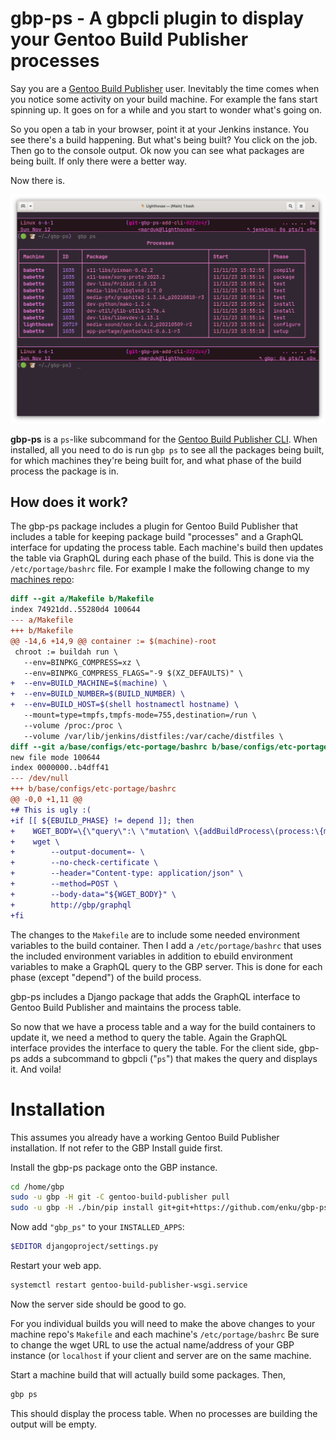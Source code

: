 # gbp-ps - A gbpcli plugin to display your Gentoo Build Publisher processes

Say you are a [Gentoo Build
Publisher](https://github.com/enku/gentoo-build-publisher) user. Inevitably
the time comes when you notice some activity on your build machine. For
example the fans start spinning up. It goes on for a while and you start to
wonder what's going on.

So you open a tab in your browser, point it at your Jenkins instance. You see
there's a build happening. But what's being built?  You click on the job. Then
go to the console output. Ok now you can see what packages are being built. If
only there were a better way.

Now there is.

![Screenshot](docs/screenshot.png)

**gbp-ps** is a `ps`-like subcommand for the [Gentoo Build Publisher
CLI](https://github.com/enku/gbpcli). When installed, all you need to do is
run `gbp ps` to see all the packages being built, for which machines they're
being built for, and what phase of the build process the package is in.

## How does it work?

The gbp-ps package includes a plugin for Gentoo Build Publisher that includes
a table for keeping package build "processes" and a GraphQL interface for
updating the process table. Each machine's build then updates the table via
GraphQL during each phase of the build. This is done via the
`/etc/portage/bashrc` file.  For example I make the following change to my
[machines repo](https://github.com/enku/gbp-machines):

```diff
diff --git a/Makefile b/Makefile
index 74921dd..55280d4 100644
--- a/Makefile
+++ b/Makefile
@@ -14,6 +14,9 @@ container := $(machine)-root
 chroot := buildah run \
   --env=BINPKG_COMPRESS=xz \
   --env=BINPKG_COMPRESS_FLAGS="-9 $(XZ_DEFAULTS)" \
+  --env=BUILD_MACHINE=$(machine) \
+  --env=BUILD_NUMBER=$(BUILD_NUMBER) \
+  --env=BUILD_HOST=$(shell hostnamectl hostname) \
   --mount=type=tmpfs,tmpfs-mode=755,destination=/run \
   --volume /proc:/proc \
   --volume /var/lib/jenkins/distfiles:/var/cache/distfiles \
diff --git a/base/configs/etc-portage/bashrc b/base/configs/etc-portage/bashrc
new file mode 100644
index 0000000..b4dff41
--- /dev/null
+++ b/base/configs/etc-portage/bashrc
@@ -0,0 +1,11 @@
+# This is ugly :(
+if [[ ${EBUILD_PHASE} != depend ]]; then
+    WGET_BODY=\{\"query\":\ \"mutation\ \{addBuildProcess\(process:\{machine:\\\"${BUILD_MACHINE}\\\",buildHost:\\\"${BUILD_HOST}\\\",package:\\\"${P}\\\",id:\\\"${BUILD_NUMBER}\\\",phase:\\\"${EBUILD_PHASE}\\\",startTime:\\\""$(date -u +%Y-%m-%mT%H:%M:%S.%N+00:00)"\\\"\}\)\{message\}\}\",\ \"variables\":\ null\}
+    wget \
+        --output-document=- \
+        --no-check-certificate \
+        --header="Content-type: application/json" \
+        --method=POST \
+        --body-data="${WGET_BODY}" \
+        http://gbp/graphql
+fi
```

The changes to the `Makefile` are to include some needed environment variables
to the build container. Then I add a `/etc/portage/bashrc` that uses the
included environment variables in addition to ebuild environment variables to
make a GraphQL query to the GBP server.  This is done for each phase (except
"depend") of the build process.

gbp-ps includes a Django package that adds the GraphQL interface to Gentoo
Build Publisher and maintains the process table.

So now that we have a process table and a way for the build containers to
update it, we need a method to query the table. Again the GraphQL interface
provides the interface to query the table. For the client side, gbp-ps adds a
subcommand to gbpcli ("`ps`") that makes the query and displays it. And voila!

# Installation

This assumes you already have a working Gentoo Build Publisher installation.
If not refer to the GBP Install guide first.

Install the gbp-ps package onto the GBP instance.

```sh
cd /home/gbp
sudo -u gbp -H git -C gentoo-build-publisher pull
sudo -u gbp -H ./bin/pip install git+git+https://github.com/enku/gbp-ps
```

Now add `"gbp_ps"` to your `INSTALLED_APPS`:

```sh
$EDITOR djangoproject/settings.py
```

Restart your web app.

```sh
systemctl restart gentoo-build-publisher-wsgi.service
```

Now the server side should be good to go.

For you individual builds you will need to make the above changes to your
machine repo's `Makefile` and each machine's `/etc/portage/bashrc` Be sure to
change the wget URL to use the actual name/address of your GBP instance (or
`localhost` if your client and server are on the same machine.

Start a machine build that will actually build some packages. Then,

```sh
gbp ps
```

This should display the process table.  When no processes are building the
output will be empty.
